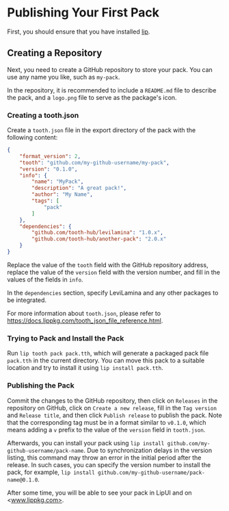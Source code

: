 # Publishing Your First Pack

First, you should ensure that you have installed [lip](https://github.com/lippkg/lip).

## Creating a Repository

Next, you need to create a GitHub repository to store your pack. You can use any name you like, such as `my-pack`.

In the repository, it is recommended to include a `README.md` file to describe the pack, and a `logo.png` file to serve as the package's icon.

### Creating a tooth.json

Create a `tooth.json` file in the export directory of the pack with the following content:

```json
{
    "format_version": 2,
    "tooth": "github.com/my-github-username/my-pack",
    "version": "0.1.0",
    "info": {
        "name": "MyPack",
        "description": "A great pack!",
        "author": "My Name",
        "tags": [
            "pack"
        ]
    },
    "dependencies": {
        "github.com/tooth-hub/levilamina": "1.0.x",
        "github.com/tooth-hub/another-pack": "2.0.x"
    }
}
```

Replace the value of the `tooth` field with the GitHub repository address, replace the value of the `version` field with the version number, and fill in the values of the fields in `info`.

In the `dependencies` section, specify LeviLamina and any other packages to be integrated.

For more information about `tooth.json`, please refer to <https://docs.lippkg.com/tooth_json_file_reference.html>.

### Trying to Pack and Install the Pack

Run `lip tooth pack pack.tth`, which will generate a packaged pack file `pack.tth` in the current directory. You can move this pack to a suitable location and try to install it using `lip install pack.tth`.

### Publishing the Pack

Commit the changes to the GitHub repository, then click on `Releases` in the repository on GitHub, click on `Create a new release`, fill in the `Tag version` and `Release title`, and then click `Publish release` to publish the pack. Note that the corresponding tag must be in a format similar to `v0.1.0`, which means adding a `v` prefix to the value of the `version` field in `tooth.json`.

Afterwards, you can install your pack using `lip install github.com/my-github-username/pack-name`. Due to synchronization delays in the version listing, this command may throw an error in the initial period after the release. In such cases, you can specify the version number to install the pack, for example, `lip install github.com/my-github-username/pack-name@0.1.0`.

After some time, you will be able to see your pack in LipUI and on <www.lippkg.com>.
